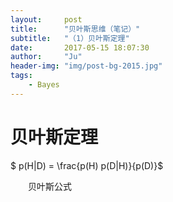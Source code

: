 ```yaml
---
layout:     post
title:      "贝叶斯思维（笔记）"
subtitle:   "（1）贝叶斯定理"
date:       2017-05-15 18:07:30
author:     "Ju"
header-img: "img/post-bg-2015.jpg"
tags:
    - Bayes
--- 
```




# 贝叶斯定理

$ p(H|D) = \frac{p(H) p(D|H)}{p(D)}$

　　贝叶斯公式
